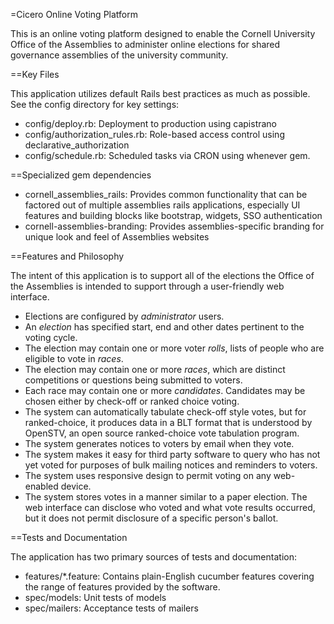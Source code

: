 =Cicero Online Voting Platform

This is an online voting platform designed to enable the Cornell University
Office of the Assemblies to administer online elections for shared governance
assemblies of the university community.

==Key Files

This application utilizes default Rails best practices as much as possible.
See the config directory for key settings:
* config/deploy.rb: Deployment to production using capistrano
* config/authorization_rules.rb: Role-based access control using
  declarative_authorization
* config/schedule.rb: Scheduled tasks via CRON using whenever gem.

==Specialized gem dependencies

* cornell\_assemblies\_rails: Provides common functionality that can be
  factored out of multiple assemblies rails applications, especially UI
  features and building blocks like bootstrap, widgets, SSO authentication
* cornell-assemblies-branding: Provides assemblies-specific branding for
  unique look and feel of Assemblies websites
  
==Features and Philosophy

The intent of this application is to support all of the elections the Office
of the Assemblies is intended to support through a user-friendly web interface.
* Elections are configured by _administrator_ users.
* An _election_ has specified start, end and other dates pertinent to the
  voting cycle.
* The election may contain one or more voter _rolls_, lists of people who are
  eligible to vote in _races_.
* The election may contain one or more _races_, which are distinct competitions
  or questions being submitted to voters.
* Each race may contain one or more _candidates_.  Candidates may be chosen
  either by check-off or ranked choice voting.
* The system can automatically tabulate check-off style votes, but for ranked-choice,
  it produces data in a BLT format that is understood by OpenSTV, an open source
  ranked-choice vote tabulation program.
* The system generates notices to voters by email when they vote.
* The system makes it easy for third party software to query who has not yet voted
  for purposes of bulk mailing notices and reminders to voters.
* The system uses responsive design to permit voting on any web-enabled device.
* The system stores votes in a manner similar to a paper election.  The web interface
  can disclose who voted and what vote results occurred, but it does not permit
  disclosure of a specific person's ballot.

==Tests and Documentation

The application has two primary sources of tests and documentation:
* features/*.feature: Contains plain-English cucumber features covering the range of features
  provided by the software.
* spec/models: Unit tests of models
* spec/mailers: Acceptance tests of mailers

